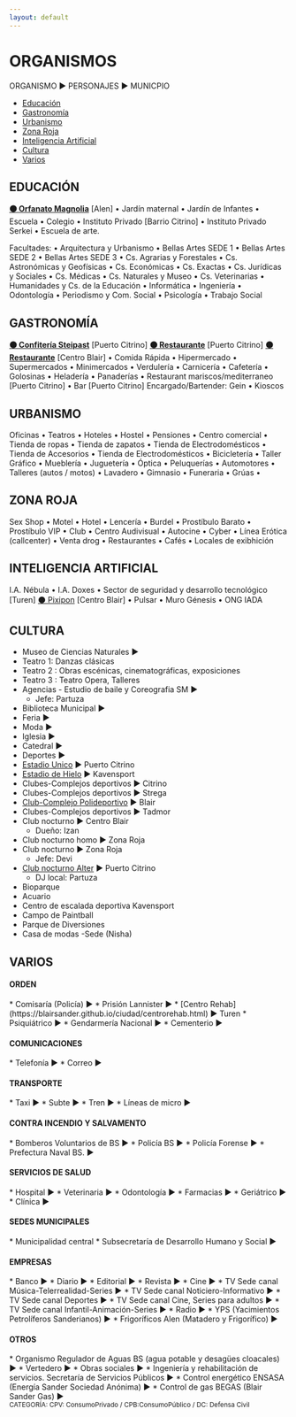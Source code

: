 ```yaml
---
layout: default
---
```


# ORGANISMOS

ORGANISMO ► PERSONAJES ► MUNICPIO

- [Educación](#educación)
- [Gastronomía](#gastronomía)
- [Urbanismo](#urbanismo)
- [Zona Roja](#zona-roja)
- [Inteligencia Artificial](#inteligencia-artificial)
- [Cultura](#cultura)
- [Varios](#varios)
  
## EDUCACIÓN
**[⚫ Orfanato Magnolia](https://blairsander.github.io/ciudad/orfanato.html)** [Alen] • Jardín maternal • Jardín de Infantes • Escuela • Colegio • Instituto Privado [Barrio Citrino] • Instituto Privado Serkei • Escuela de arte.

Facultades: • Arquitectura y Urbanismo • Bellas Artes SEDE 1 • Bellas Artes SEDE 2 • Bellas Artes SEDE 3 • Cs. Agrarias y Forestales • Cs. Astronómicas y Geofísicas • Cs. Económicas • Cs. Exactas • Cs. Jurídicas y Sociales • Cs. Médicas • Cs. Naturales y Museo • Cs. Veterinarias • Humanidades y Cs. de la Educación • Informática • Ingeniería • Odontología • Periodismo y Com. Social • Psicología • Trabajo Social 
 
## GASTRONOMÍA
**[⚫ Confitería Steipast](https://blairsander.github.io/ciudad/steipast.html)** [Puerto Citrino] **[⚫ Restaurante](https://blairsander.github.io/ciudad/restaurantedemi.html)** [Puerto Citrino] **[⚫ Restaurante](https://blairsander.github.io/ciudad/restauranteremi.html)** [Centro Blair] • Comida Rápida • Hipermercado • Supermercados • Minimercados • Verdulería • Carnicería • Cafetería • Golosinas • Heladería • Panaderías • Restaurant mariscos/mediterraneo [Puerto Citrino] • Bar [Puerto Citrino] Encargado/Bartender: Gein • Kioscos 

## URBANISMO
Oficinas • Teatros • Hoteles • Hostel • Pensiones • Centro comercial • Tienda de ropas • Tienda de zapatos • Tienda de Electrodomésticos • Tienda de Accesorios • Tienda de Electrodomésticos • Bicicletería • Taller Gráfico • Mueblería • Juguetería • Óptica • Peluquerías • Automotores • Talleres (autos / motos) • Lavadero • Gimnasio • Funeraria • Grúas •  

## ZONA ROJA
Sex Shop • Motel • Hotel • Lencería • Burdel • Prostíbulo Barato • Prostíbulo VIP • Club • Centro Audivisual • Autocine • Cyber • Línea Erótica (callcenter) • Venta drog • Restaurantes • Cafés • Locales de exibhición

## INTELIGENCIA ARTIFICIAL
I.A. Nébula • I.A. Doxes • Sector de seguridad y desarrollo tecnológico [Turen] [⚫ Pixipon](https://blairsander.github.io/ciudad/pixipon.html) [Centro Blair] • Pulsar • Muro Génesis • ONG IADA  

## CULTURA
* Museo de Ciencias Naturales ► 
* Teatro 1: Danzas clásicas
* Teatro 2 : Obras escénicas, cinematográficas, exposiciones
* Teatro 3 : Teatro Opera, Talleres
* Agencias - Estudio de baile y Coreografia SM  ► 
    * Jefe: Partuza
* Biblioteca Municipal ► 
* Feria ► 
* Moda ► 
* Iglesia ► 
* Catedral ► 
* Deportes ► 
* [Estadio Unico](https://blairsander.github.io/ciudad/estadiounico.html) ► Puerto Citrino
* [Estadio de Hielo](https://blairsander.github.io/ciudad/estadiohielo.html) ► Kavensport
* Clubes-Complejos deportivos ►  Citrino
* Clubes-Complejos deportivos ►  Strega
* [Club-Complejo Polideportivo](https://blairsander.github.io/ciudad/polideportivoblair.html) ►  Blair
* Clubes-Complejos deportivos ►  Tadmor
* Club nocturno ► Centro Blair 
    * Dueño: Izan
* Club nocturno homo ► Zona Roja
* Club nocturno  ► Zona Roja
    * Jefe: Devi
* [Club nocturno Alter](https://blairsander.github.io/ciudad/nightclubalter.html)  ► Puerto Citrino
    * DJ local: Partuza
* Bioparque
* Acuario
* Centro de escalada deportiva Kavensport
* Campo de Paintball
* Parque de Diversiones
* Casa de modas -Sede (Nisha)

## VARIOS

<h4>ORDEN</h4>
* Comisaría (Policía) ►  
* Prisión Lannister ► 
* [Centro Rehab](https://blairsander.github.io/ciudad/centrorehab.html) ► Turen
* Psiquiátrico ►
* Gendarmería Nacional ► 
* Cementerio ► 

<h4>COMUNICACIONES</h4>
* Telefonía ►  
* Correo ► 

<h4>TRANSPORTE</h4>
* Taxi ► 
* Subte  ► 
* Tren ► 
* Líneas de micro ► 

<h4>CONTRA INCENDIO Y SALVAMENTO</h4>
* Bomberos Voluntarios de BS ► 
* Policía BS ► 
* Policía Forense ►
* Prefectura Naval BS. ► 

<h4>SERVICIOS DE SALUD</h4> 
* Hospital ►  
* Veterinaria ►  
* Odontología ►
* Farmacias ► 
* Geriátrico ► 
* Clínica ► 

<h4>SEDES MUNICIPALES</h4> 
* Municipalidad central
* Subsecretaría de Desarrollo Humano y Social ► 

<h4>EMPRESAS</h4>
* Banco ► 
* Diario ► 
* Editorial ► 
* Revista ► 
* Cine ► 
* TV Sede canal Música-Telerrealidad-Series ► 
* TV Sede canal Noticiero-Informativo ► 
* TV Sede canal Deportes ► 
* TV Sede canal Cine, Series para adultos ► 
* TV Sede canal Infantil-Animación-Series ► 
* Radio ► 
* YPS (Yacimientos Petrolíferos Sanderianos) ► 
* Frigoríficos Alen (Matadero y Frigorífico) ► 

<h4>OTROS</h4>
* Organismo Regulador de Aguas BS (agua potable y desagües cloacales) ► 
* Vertedero ► 
* Obras sociales ►
* Ingeniería y rehabilitación de servicios. Secretaría de Servicios Públicos ►    
* Control energético ENSASA (Energía Sander Sociedad Anónima) ► 
* Control de gas BEGAS (Blair Sander Gas) ►  

<br>
<small>CATEGORÍA: CPV: ConsumoPrivado / CPB:ConsumoPúblico / DC: Defensa Civil</small>
